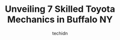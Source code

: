 ---
layout: ampstory
image: https://images.unsplash.com/photo-1639927664632-c080477d9fe5?ixlib=rb-4.0.3&ixid=MnwxMjA3fDB8MHxwaG90by1wYWdlfHx8fGVufDB8fHx8&auto=format&fit=crop&w=640&h=853&q=80
author: techidn
featured: false
description: Entrust your vehicle to the 7 best Toyota Mechanic in Buffalo NY, USA and experience the difference they can make. With their extensive knowledge, state-of-the-art facilities, and commitment
title: Unveiling 7 Skilled Toyota Mechanics in Buffalo NY
cover:
   title: Unveiling 7 Skilled Toyota Mechanics in Buffalo NY
   subtitle: Rickpate
   background: https://images.unsplash.com/photo-1639927664632-c080477d9fe5?ixlib=rb-4.0.3&ixid=MnwxMjA3fDB8MHxwaG90by1wYWdlfHx8fGVufDB8fHx8&auto=format&fit=crop&w=640&h=853&q=80

pages: 
 - layout: thirds
   top: <h1>#1 Bison Automotive & Detail Inc.</h1>
   bottom: "<p>Ive been bringing my car to Bison Automotive for about 4 years. They always do a great job and are prompt and courteous. Last week I had my tires rotated and oil chang</p>"
   background: https://www.knot35.com/toplist/wp-content/uploads/2023/06/best-toyota-mechanic-1-in-buffalo-ny-1685839112.jpeg
   backgroundblur: true
 - layout: thirds
   top: <h1>#2 Davids Star Automotive</h1>
   bottom: "<p>303 Hopkins St, Buffalo, NY 14220, United States</p>"
   background: https://www.knot35.com/toplist/wp-content/uploads/2023/06/best-toyota-mechanic-2-in-buffalo-ny-1685839112.jpeg
   cta:
      link: https://www.knot35.com/toplist/unveiling-7-skilled-toyota-mechanics-in-buffalo-ny/
      text: Unveiling 7 Skilled Toyota Mechanics in Buffalo NY
 - layout: thirds
   top: <h1>#3 Forest Automotive</h1>
   bottom: "<p>361 Forest Ave, Buffalo, NY 14213, United States</p>"
   background: https://www.knot35.com/toplist/wp-content/uploads/2023/06/best-toyota-mechanic-3-in-buffalo-ny-1685839113.jpeg
   cta:
      link: https://www.knot35.com/toplist/unveiling-7-skilled-toyota-mechanics-in-buffalo-ny/
      text: Unveiling 7 Skilled Toyota Mechanics in Buffalo NY
 - layout: thirds
   top: <h1>#4 Max Auto Service</h1>
   bottom: "<p>1871 Hertel Ave, Buffalo, NY 14214, United States</p>"
   background: https://images.unsplash.com/photo-1632260260864-caf7fde5ec36?ixlib=rb-4.0.3&ixid=MnwxMjA3fDB8MHxwaG90by1wYWdlfHx8fGVufDB8fHx8&auto=format&fit=crop&w=640&h=853&q=80
   cta:
      link: https://www.knot35.com/toplist/unveiling-7-skilled-toyota-mechanics-in-buffalo-ny/
      text: Unveiling 7 Skilled Toyota Mechanics in Buffalo NY
 - layout: thirds
   top: <h1>#5 Sammys Auto Repair & Collision</h1>
   bottom: "<p>369 Niagara St, Buffalo, NY 14201, United States</p>"
   background: https://images.unsplash.com/photo-1552083974-186346191183?ixlib=rb-4.0.3&ixid=MnwxMjA3fDB8MHxwaG90by1wYWdlfHx8fGVufDB8fHx8&auto=format&fit=crop&w=640&h=853&q=80
   cta:
      link: https://www.knot35.com/toplist/unveiling-7-skilled-toyota-mechanics-in-buffalo-ny/
      text: Unveiling 7 Skilled Toyota Mechanics in Buffalo NY
 - layout: thirds
   top: <h1>#6 Tringalis Auto Services Inc</h1>
   bottom: "<p>1138 Hertel Ave, Buffalo, NY 14216, United States</p>"
   background: https://images.unsplash.com/photo-1608501821300-4f99e58bba77?ixlib=rb-4.0.3&ixid=MnwxMjA3fDB8MHxwaG90by1wYWdlfHx8fGVufDB8fHx8&auto=format&fit=crop&w=640&h=853&q=80
   cta:
      link: https://www.knot35.com/toplist/unveiling-7-skilled-toyota-mechanics-in-buffalo-ny/
      text: Unveiling 7 Skilled Toyota Mechanics in Buffalo NY
 - layout: thirds
   top: <h1>#7 Hewitt International Auto Inc</h1>
   bottom: "<p>690 Englewood Ave, Buffalo, NY 14223, United States</p>"
   background: https://images.unsplash.com/photo-1549241520-425e3dfc01cb?ixlib=rb-4.0.3&ixid=MnwxMjA3fDB8MHxwaG90by1wYWdlfHx8fGVufDB8fHx8&auto=format&fit=crop&w=640&h=853&q=80
   cta:
      link: https://www.knot35.com/toplist/unveiling-7-skilled-toyota-mechanics-in-buffalo-ny/
      text: Unveiling 7 Skilled Toyota Mechanics in Buffalo NY
 - layout: thirds
   middle: Continue reading...
   background: https://images.unsplash.com/photo-1533998839656-76f5e4b2bccb?ixlib=rb-4.0.3&ixid=MnwxMjA3fDB8MHxwaG90by1wYWdlfHx8fGVufDB8fHx8&auto=format&fit=crop&w=640&h=853&q=80
   cta:
      link: https://www.knot35.com/toplist/unveiling-7-skilled-toyota-mechanics-in-buffalo-ny/
      text: Unveiling 7 Skilled Toyota Mechanics in Buffalo NY
      
---
